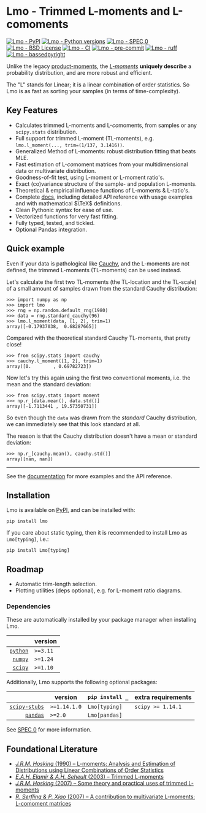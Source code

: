 <!--overview-start-->

# Lmo - Trimmed L-moments and L-comoments

[![Lmo - PyPI][IMG-PYPI]][PYPI]
[![Lmo - Python versions][IMG-PY]][REPO]
[![Lmo - SPEC 0][IMG-SPEC0]][SPEC0]
[![Lmo - BSD License][IMG-BSD]][BSD]
[![Lmo - CI][IMG-CI]][CI]
[![Lmo - pre-commit][IMG-PC]][PC]
[![Lmo - ruff][IMG-RUFF]][RUFF]
[![Lmo - bassedpyright][IMG-BPR]][BPR]

Unlike the legacy
[product-moments](https://wikipedia.org/wiki/Moment_(mathematics)), the
[*L-moments*](https://wikipedia.org/wiki/L-moment) **uniquely describe** a
probability distribution, and are more robust and efficient.

The "L" stands for Linear; it is a linear combination of order statistics.
So Lmo is as fast as sorting your samples (in terms of time-complexity).

## Key Features

- Calculates trimmed L-moments and L-*co*moments, from samples or any
  `scipy.stats` distribution.
- Full support for trimmed L-moment (TL-moments), e.g.
  `lmo.l_moment(..., trim=(1/137, 3.1416))`.
- Generalized Method of L-moments: robust distribution fitting that beats MLE.
- Fast estimation of L-*co*moment matrices from your multidimensional data
  or multivariate distribution.
- Goodness-of-fit test, using L-moment or L-moment ratio's.
- Exact (co)variance structure of the sample- and population L-moments.
- Theoretical & empirical influence functions of L-moments & L-ratio's.
- Complete [docs][DOCS], including detailed API
reference with usage examples and with mathematical $\TeX$ definitions.
- Clean Pythonic syntax for ease of use.
- Vectorized functions for very fast fitting.
- Fully typed, tested, and tickled.
- Optional Pandas integration.

## Quick example

Even if your data is pathological like
[Cauchy](https://wikipedia.org/wiki/Cauchy_distribution), and the L-moments
are not defined, the trimmed L-moments (TL-moments) can be used instead.

Let's calculate the first two TL-moments (the TL-location and the TL-scale) of a small
amount of samples drawn from the standard Cauchy distribution:

```pycon
>>> import numpy as np
>>> import lmo
>>> rng = np.random.default_rng(1980)
>>> data = rng.standard_cauchy(96)
>>> lmo.l_moment(data, [1, 2], trim=1)
array([-0.17937038,  0.68287665])
```

Compared with the theoretical standard Cauchy TL-moments, that pretty close!

```pycon
>>> from scipy.stats import cauchy
>>> cauchy.l_moment([1, 2], trim=1)
array([0.        , 0.69782723])
```

Now let's try this again using the first two conventional moments, i.e. the mean
and the standard deviation:

```pycon
>>> from scipy.stats import moment
>>> np.r_[data.mean(), data.std()]
array([-1.7113441 , 19.57350731])
```

So even though the `data` was drawn from the *standard* Cauchy distribution, we can
immediately see that this look standard at all.

The reason is that the Cauchy distribution doesn't have a mean or standard
deviation:

```pycon
>>> np.r_[cauchy.mean(), cauchy.std()]
array([nan, nan])
```

---

See the [documentation][DOCS] for more examples and the API reference.

## Installation

Lmo is available on [PyPI][PYPI], and can be installed
with:

```shell
pip install lmo
```

If you care about static typing, then it is recommended to install Lmo as
`Lmo[typing]`, i.e.:

```shell
pip install Lmo[typing]
```

## Roadmap

- Automatic trim-length selection.
- Plotting utilities (deps optional), e.g. for L-moment ratio diagrams.

### Dependencies

These are automatically installed by your package manager when installing Lmo.

|                | version  |
| -------------: | -------- |
| [`python`][PY] | `>=3.11` |
| [`numpy`][NP]  | `>=1.24` |
| [`scipy`][SP]  | `>=1.10` |

Additionally, Lmo supports the following optional packages:

|                      | version      | `pip install _` | extra requirements |
| -------------------: | ------------ | --------------- | ------------------ |
| [`scipy-stubs`][SPT] | `>=1.14.1.0` | `Lmo[typing]`   | `scipy >= 1.14.1`  |
| [`pandas`][PD]       | `>=2.0`      | `Lmo[pandas]`   |                    |

See [SPEC 0][SPEC0] for more information.

## Foundational Literature

- [*J.R.M. Hosking* (1990) &ndash; L-moments: Analysis and Estimation of Distributions using Linear Combinations of Order Statistics](https://doi.org/10.1111/j.2517-6161.1990.tb01775.x)
- [*E.A.H. Elamir & A.H. Seheult* (2003) &ndash; Trimmed L-moments](https://doi.org/10.1016/S0167-9473(02)00250-5)
- [*J.R.M. Hosking* (2007) &ndash; Some theory and practical uses of trimmed L-moments](https://doi.org/10.1016/j.jspi.2006.12.002)
- [*R. Serﬂing & P. Xiao* (2007) &ndash; A contribution to multivariate L-moments: L-comoment matrices](https://doi.org/10.1016/j.jmva.2007.01.008)

[IMG-PYPI]: https://img.shields.io/pypi/v/Lmo
[IMG-PY]: https://img.shields.io/pypi/pyversions/Lmo
[IMG-SPEC0]: https://img.shields.io/badge/SPEC-0-green?labelColor=%23004811&color=%235CA038
[IMG-BSD]: https://img.shields.io/github/license/jorenham/Lmo
[IMG-CI]: https://img.shields.io/github/actions/workflow/status/jorenham/Lmo/ci.yml?branch=master
[IMG-PC]: https://img.shields.io/badge/pre--commit-enabled-orange?logo=pre-commit
[IMG-RUFF]: https://img.shields.io/endpoint?url=https://raw.githubusercontent.com/astral-sh/ruff/main/assets/badge/v2.json
[IMG-BPR]: https://img.shields.io/badge/basedpyright-checked-42b983

[PYPI]: https://pypi.org/project/Lmo/
[REPO]: https://github.com/jorenham/Lmo
[DOCS]: https://jorenham.github.io/Lmo/
[BSD]: https://github.com/jorenham/Lmo/blob/master/LICENSE
[CI]: https://github.com/jorenham/Lmo/actions/workflows/ci.yml?query=branch%3Amaster

[PC]: https://github.com/pre-commit/pre-commit
[RUFF]: https://github.com/astral-sh/ruff
[BPR]: https://github.com/detachhead/basedpyright/
[PY]: https://github.com/python/cpython
[NP]: https://github.com/numpy/numpy
[SP]: https://github.com/scipy/scipy
[PD]: https://github.com/pandas-dev/pandas
[SPT]: https://github.com/jorenham/scipy-stubs
[SPEC0]: https://scientific-python.org/specs/spec-0000/

<!--overview-end-->
